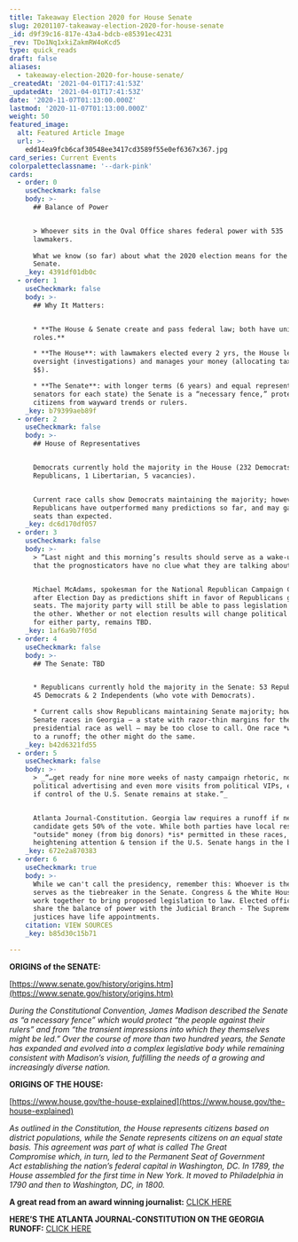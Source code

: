 ```yaml
---
title: Takeaway Election 2020 for House Senate
slug: 20201107-takeaway-election-2020-for-house-senate
_id: d9f39c16-817e-43a4-bdcb-e85391ec4231
_rev: TDo1Nq1xkiZakmRW4oKcd5
type: quick_reads
draft: false
aliases:
  - takeaway-election-2020-for-house-senate/
_createdAt: '2021-04-01T17:41:53Z'
_updatedAt: '2021-04-01T17:41:53Z'
date: '2020-11-07T01:13:00.000Z'
lastmod: '2020-11-07T01:13:00.000Z'
weight: 50
featured_image:
  alt: Featured Article Image
  url: >-
    edd14ea9fcb6caf30548ee3417cd3589f55e0ef6367x367.jpg
card_series: Current Events
colorpaletteclassname: '--dark-pink'
cards:
  - order: 0
    useCheckmark: false
    body: >-
      ## Balance of Power


      > Whoever sits in the Oval Office shares federal power with 535
      lawmakers.  
        
      What we know (so far) about what the 2020 election means for the House &
      Senate.
    _key: 4391df01db0c
  - order: 1
    useCheckmark: false
    body: >-
      ## Why It Matters:


      * **The House & Senate create and pass federal law; both have unique
      roles.**

      * **The House**: with lawmakers elected every 2 yrs, the House leads
      oversight (investigations) and manages your money (allocating taxpayer
      $$).

      * **The Senate**: with longer terms (6 years) and equal representation (2
      senators for each state) the Senate is a “necessary fence,” protecting
      citizens from wayward trends or rulers.
    _key: b79399aeb89f
  - order: 2
    useCheckmark: false
    body: >-
      ## House of Representatives


      Democrats currently hold the majority in the House (232 Democrats, 197
      Republicans, 1 Libertarian, 5 vacancies).


      Current race calls show Democrats maintaining the majority; however,
      Republicans have outperformed many predictions so far, and may gain more
      seats than expected.
    _key: dc6d170df057
  - order: 3
    useCheckmark: false
    body: >-
      > “Last night and this morning’s results should serve as a wake-up call
      that the prognosticators have no clue what they are talking about,”


      Michael McAdams, spokesman for the National Republican Campaign Committee,
      after Election Day as predictions shift in favor of Republicans gaining
      seats. The majority party will still be able to pass legislation without
      the other. Whether or not election results will change political strategy,
      for either party, remains TBD.
    _key: 1af6a9b7f05d
  - order: 4
    useCheckmark: false
    body: >-
      ## The Senate: TBD


      * Republicans currently hold the majority in the Senate: 53 Republicans,
      45 Democrats & 2 Independents (who vote with Democrats).

      * Current calls show Republicans maintaining Senate majority; however, two
      Senate races in Georgia — a state with razor-thin margins for the
      presidential race as well — may be too close to call. One race *will* head
      to a runoff; the other might do the same.
    _key: b42d6321fd55
  - order: 5
    useCheckmark: false
    body: >-
      > _“…get ready for nine more weeks of nasty campaign rhetoric, nonstop
      political advertising and even more visits from political VIPs, especially
      if control of the U.S. Senate remains at stake.”_


      Atlanta Journal-Constitution. Georgia law requires a runoff if neither
      candidate gets 50% of the vote. While both parties have local resources,
      "outside" money (from big donors) *is* permitted in these races,
      heightening attention & tension if the U.S. Senate hangs in the balance.
    _key: 672e2a870383
  - order: 6
    useCheckmark: true
    body: >-
      While we can't call the presidency, remember this: Whoever is the VP
      serves as the tiebreaker in the Senate. Congress & the White House must
      work together to bring proposed legislation to law. Elected officials
      share the balance of power with the Judicial Branch - The Supreme Court
      justices have life appointments.
    citation: VIEW SOURCES
    _key: b85d30c15b71

---
```

**ORIGINS of the SENATE:**

[https://www.senate.gov/history/origins.htm](https://www.senate.gov/history/origins.htm)

_During the Constitutional Convention, James Madison described the Senate as “a necessary fence” which would protect “the people against their rulers” and from “the transient impressions into which they themselves might be led.” Over the course of more than two hundred years, the Senate has expanded and evolved into a complex legislative body while remaining consistent with Madison’s vision, fulfilling the needs of a growing and increasingly diverse nation._

  
**ORIGINS OF THE HOUSE:**

[https://www.house.gov/the-house-explained](https://www.house.gov/the-house-explained)

_As outlined in the Constitution, the House represents citizens based on district populations, while the Senate represents citizens on an equal state basis. This agreement was part of what is called The Great Compromise which, in turn, led to the Permanent Seat of Government Act establishing the nation’s federal capital in Washington, DC. In 1789, the House assembled for the first time in New York. It moved to Philadelphia in 1790 and then to Washington, DC, in 1800._

**A great read from an award winning journalist:** [CLICK HERE](https://www.foxnews.com/politics/democrats-house-seats-2018-gop-targets)

**HERE’S THE ATLANTA JOURNAL-CONSTITUTION ON THE GEORGIA RUNOFF:** [CLICK HERE](https://www.ajc.com/politics/what-history-tells-us-about-georgias-senate-runoffs/6VYZY77DWNFZ3PGJ2U47HUHJZI/)